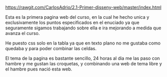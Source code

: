 https://rawgit.com/CarlosAdrio/2.1-Primer-disseny-web/master/index.html

Esta es la primera pagina web del curso, en la cual he hecho unica y exclusivamente los puntos especificados en el enuciado ya que seguramente sigamos trabajando sobre ella e ira mejorando a medida que avanza el curso.

He puesto css solo en la tabla ya que en texto plano no me gustaba como quedaba y para poder combinar las celdas.

El tema de la pagina es bastante sencillo, 24 horas al dia me las paso con hambre y me gustan las croquetas, y combinando una web de tema libre y el hambre pues nació esta web.
